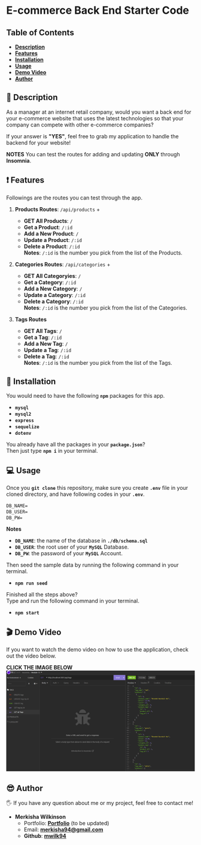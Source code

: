 # E-commerce Back End Starter Code

## Table of Contents

- [**Description**](#-description)
- [**Features**](#-features)
- [**Installation**](#-installation)
- [**Usage**](#-usage)
- [**Demo Video**](#-demo-video)
- [**Author**](#-author)

## 📑 Description

As a manager at an internet retail company, would you want a back end for your e-commerce website that uses the latest technologies so that your company can compete with other e-commerce companies?

If your answer is **"YES"**, feel free to grab my application to handle the backend for your website!

**NOTES** You can test the routes for adding and updating **ONLY** through **Insomnia**.

## ❗ Features

Followings are the routes you can test through the app.

1. **Products Routes**: `/api/products` +

   - **GET All Products**: `/`
   - **Get a Product**: `/:id`
   - **Add a New Product**: `/`
   - **Update a Product**: `/:id`
   - **Delete a Product**: `/:id`  
     **Notes**: `/:id` is the number you pick from the list of the Products.

2. **Categories Routes**: `/api/categories` +

   - **GET All Categoryies**: `/`
   - **Get a Category**: `/:id`
   - **Add a New Category**: `/`
   - **Update a Category**: `/:id`
   - **Delete a Category**: `/:id`  
     **Notes**: `/:id` is the number you pick from the list of the Categories.

3. **Tags Routes**
   - **GET All Tags**: `/`
   - **Get a Tag**: `/:id`
   - **Add a New Tag**: `/`
   - **Update a Tag**: `/:id`
   - **Delete a Tag**: `/:id`  
     **Notes**: `/:id` is the number you pick from the list of the Tags.

## 💾 Installation

You would need to have the following **`npm`** packages for this app.

- **`mysql`**
- **`mysql2`**
- **`express`**
- **`sequelize`**
- **`dotenv`**

You already have all the packages in your **`package.json`**?  
Then just type **`npm i`** in your terminal.

## 💻 Usage

Once you **`git clone`** this repository, make sure you create **`.env`** file in your cloned directory, and have following codes in your **`.env`**.

```
DB_NAME=
DB_USER=
DB_PW=
```

**Notes**

- **`DB_NAME`**: the name of the database in **`./db/schema.sql`**
- **`DB_USER`**: the root user of your **`MySQL`** Database.
- **`DB_PW`**: the password of your **`MySQL`** Account.

Then seed the sample data by running the following command in your terminal.

- **`npm run seed`**

Finished all the steps above?  
Type and run the following command in your terminal.

- **`npm start`**

## 🎬 Demo Video

If you want to watch the demo video on how to use the application, check out the video below.

**CLICK THE IMAGE BELOW**  
[![Image Caption](images/insomia.png)](https://drive.google.com/file/d/1Mcbz5MSMRPDd9E2Tb-rCOJ5V3UzHOGL3/view)

## 😎 Author

🖐 If you have any question about me or my project, feel free to contact me!

- **Merkisha Wilkinson**
  - Portfolio: [**Portfolio**](https://mwilk94.github.io/professional_portfolio/) (to be updated)
  - Email: **merkisha94@gmail.com**
  - **Github**: [**mwilk94**](https://github.com/mwilk94)
